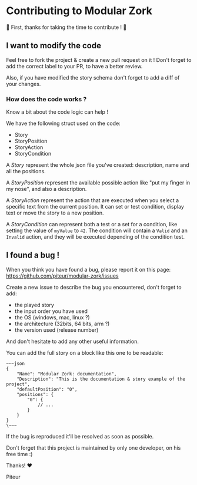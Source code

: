 # Contributing to Modular Zork

:tada: First, thanks for taking the time to contribute ! :tada:

## I want to modify the code

Feel free to fork the project & create a new pull request on it !
Don't forget to add the correct label to your PR, to have a better review.

Also, if you have modified the story schema don't forget to add a diff of your changes.

### How does the code works ?

Know a bit about the code logic can help !

We have the following struct used on the code:
 - Story
 - StoryPosition
 - StoryAction
 - StoryCondition

A *Story* represent the whole json file you've created: description, name and all the positions.

A *StoryPosition* represent the available possible action like "put my finger in my nose", and
also a description.

A *StoryAction* represent the action that are executed when you select a specific text from
the current position. It can set or test condition, display text or move the story to a new
position.

A *StoryCondition* can represent both a test or a set for a condition, like setting the value
of `myValue` to `42`. The condition will contain a `Valid` and an `Invalid` action, and they will be
executed depending of the condition test.

## I found a bug !

When you think you have found a bug, please report it on this page: https://github.com/piteur/modular-zork/issues

Create a new issue to describe the bug you encountered, don't forget to add:
 - the played story
 - the input order you have used
 - the OS (windows, mac, linux ?)
 - the architecture (32bits, 64 bits, arm ?)
 - the version used (release number)

And don't hesitate to add any other useful information.

You can add the full story on a block like this one to be readable:
```
~~~json
{
    "Name": "Modular Zork: documentation",
    "Description": "This is the documentation & story example of the project",
    "defaultPosition": "0",
    "positions": {
        "0": {
            // ...
        }
    }
}
\~~~
```

If the bug is reproduced it'll be resolved as soon as possible.

Don't forget that this project is maintained by only one developer, on his free time :)


Thanks! :heart:

Piteur
